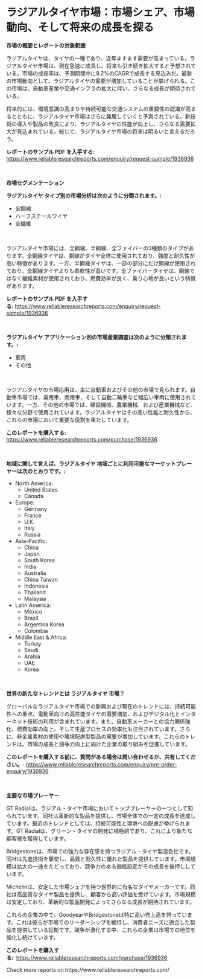 <p><h1>ラジアルタイヤ市場：市場シェア、市場動向、そして将来の成長を探る</h1></p><p><strong>市場の概要とレポートの対象範囲</strong></p>
<p><p>ラジアルタイヤは、タイヤの一種であり、近年ますます需要が高まっている。ラジアルタイヤ市場は、現在急速に成長し、将来も引き続き拡大すると予想されている。市場の成長率は、予測期間中に9.2%のCAGRで成長する見込みだ。最新の市場動向として、ラジアルタイヤの需要が増加していることが挙げられる。この市場は、自動車産業や交通インフラの拡大に伴い、さらなる成長が期待されている。</p><p>将来的には、環境意識の高まりや持続可能な交通システムの重要性の認識が高まるとともに、ラジアルタイヤ市場はさらに発展していくと予測されている。新技術の導入や製品の改良により、ラジアルタイヤの性能が向上し、さらなる需要拡大が見込まれている。総じて、ラジアルタイヤ市場の将来は明るいと言えるだろう。</p></p>
<p><strong>レポートのサンプル PDF を入手する:</strong> <a href="https://www.reliableresearchreports.com/enquiry/request-sample/1936936">https://www.reliableresearchreports.com/enquiry/request-sample/1936936</a></p>
<p>&nbsp;</p>
<p><strong>市場セグメンテーション</strong></p>
<p><strong>ラジアルタイヤ タイプ別の市場分析は次のように分類されます。:</strong></p>
<p><ul><li>全鋼線</li><li>ハーフスチールワイヤ</li><li>全繊維</li></ul></p>
<p>&nbsp;</p>
<p><p>ラジアルタイヤ市場には、全鋼線、半鋼線、全ファイバーの3種類のタイプがあります。全鋼線タイヤは、鋼線がタイヤ全体に使用されており、強度と耐久性が高い特徴があります。一方、半鋼線タイヤは、一部の部分にだけ鋼線が使用されており、全鋼線タイヤよりも柔軟性が高いです。全ファイバータイヤは、鋼線ではなく繊維素材が使用されており、燃費効率が良く、乗り心地が良いという特徴があります。</p></p>
<p><strong>レポートのサンプル PDF を入手する:</strong>&nbsp;<a href="https://www.reliableresearchreports.com/enquiry/request-sample/1936936">https://www.reliableresearchreports.com/enquiry/request-sample/1936936</a></p>
<p>&nbsp;</p>
<p><strong> ラジアルタイヤ アプリケーション別の市場産業調査は次のように分類されます。:</strong></p>
<p><ul><li>車両</li><li>その他</li></ul></p>
<p>&nbsp;</p>
<p><p>ラジアルタイヤの市場応用は、主に自動車およびその他の市場で見られます。自動車市場では、乗用車、商用車、そして自動二輪車など幅広い車両に使用されています。一方、その他の市場では、建設機械、農業機械、および産業機械など、様々な分野で使用されています。ラジアルタイヤはその高い性能と耐久性から、これらの市場において重要な役割を果たしています。</p></p>
<p><strong>このレポートを購入する:</strong>&nbsp; <a href="https://www.reliableresearchreports.com/purchase/1936936">https://www.reliableresearchreports.com/purchase/1936936</a></p>
<p>&nbsp;</p>
<p><strong>地域に関して言えば、ラジアルタイヤ 地域ごとに利用可能なマーケットプレーヤーは次のとおりです。:</strong></p>
<p><ul>
    <li>
        North America:
        <ul>
            <li>United States</li>
            <li>Canada</li>
        </ul>
    </li>
    <li>
        Europe:
        <ul>
            <li>Germany</li>
            <li>France</li>
            <li>U.K.</li>
            <li>Italy</li>
            <li>Russia</li>
        </ul>
    </li>
    <li>
        Asia-Pacific:
        <ul>
            <li>China</li>
            <li>Japan</li>
            <li>South Korea</li>
            <li>India</li>
            <li>Australia</li>
            <li>China Taiwan</li>
            <li>Indonesia</li>
            <li>Thailand</li>
            <li>Malaysia</li>
        </ul>
    </li>
    <li>
        Latin America:
        <ul>
            <li>Mexico</li>
            <li>Brazil</li>
            <li>Argentina Korea</li>
            <li>Colombia</li>
        </ul>
    </li>
    <li>
        Middle East & Africa:
        <ul>
            <li>Turkey</li>
            <li>Saudi</li>
            <li>Arabia</li>
            <li>UAE</li>
            <li>Korea</li>
        </ul>
    </li>
    </ul></p>
<p>&nbsp;</p>
<p><strong>世界の新たなトレンドとは ラジアルタイヤ 市場？</strong></p>
<p><p>グローバルなラジアルタイヤ市場での新興および現在のトレンドには、持続可能性への重点、電動車向けの高性能タイヤの需要増加、およびデジタル化とインターネット技術の利用が含まれています。また、自動車メーカーとの協力関係強化、燃費効率の向上、そして生産プロセスの効率化も注目されています。さらに、非金属素材の使用や環境配慮型製品の需要が増加しています。これらのトレンドは、市場の成長と競争力向上に向けた企業の取り組みを促進しています。</p></p>
<p><strong>このレポートを購入する前に、質問がある場合は問い合わせるか、共有してください。</strong>- <a href="https://www.reliableresearchreports.com/enquiry/pre-order-enquiry/1936936">https://www.reliableresearchreports.com/enquiry/pre-order-enquiry/1936936</a></p>
<p>&nbsp;</p>
<p><strong>主要な市場プレーヤー</strong></p>
<p><p>GT Radialは、ラジアル・タイヤ市場においてトッププレーヤーの一つとして知られています。同社は革新的な製品を提供し、市場全体での一定の成長を達成しています。最近のトレンドとしては、持続可能性と環境への配慮が挙げられます。GT Radialは、グリーン・タイヤの開発に積極的であり、これにより新たな顧客層を獲得しています。</p><p>Bridgestoneは、市場での強力な存在感を持つラジアル・タイヤ製造会社です。同社は先進技術を駆使し、品質と耐久性に優れた製品を提供しています。市場規模は拡大の一途をたどっており、競争力のある価格設定がその成長を後押ししています。</p><p>Michelinは、安定した市場シェアを持つ世界的に有名なタイヤメーカーです。同社は高品質なタイヤ製品を提供し、顧客から高い評価を受けています。市場規模は安定しており、革新的な製品開発によってさらなる成長が期待されています。</p><p>これらの企業の中で、GoodyearやBridgestoneは特に高い売上高を誇っています。これは彼らが市場でのリーダーシップを維持し、消費者ニーズに適合した製品を提供している証拠です。競争が激化する中、これらの企業は市場での地位を強化し続けています。</p></p>
<p><strong>このレポートを購入する:</strong>&nbsp;&nbsp;<a href="https://www.reliableresearchreports.com/purchase/1936936">https://www.reliableresearchreports.com/purchase/1936936</a></p>
<p>Check more reports on https://www.reliableresearchreports.com/</p>